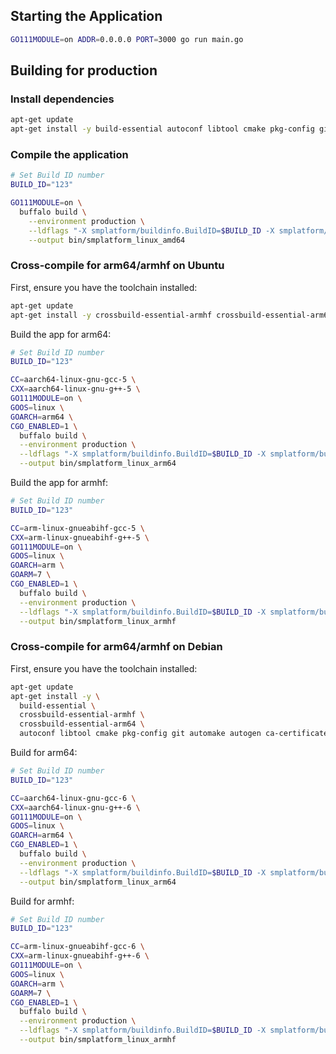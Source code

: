## Starting the Application

````sh
GO111MODULE=on ADDR=0.0.0.0 PORT=3000 go run main.go
````

## Building for production

### Install dependencies

````sh
apt-get update
apt-get install -y build-essential autoconf libtool cmake pkg-config git automake autogen ca-certificates clang llvm-dev libtool libxml2-dev uuid-dev libssl-dev swig patch make xz-utils cpio
````

### Compile the application

````sh
# Set Build ID number
BUILD_ID="123"

GO111MODULE=on \
  buffalo build \
    --environment production \
    --ldflags "-X smplatform/buildinfo.BuildID=$BUILD_ID -X smplatform/buildinfo.BuildTime=$(date -u +'%Y-%m-%dT%H:%M:%S') -X smplatform/buildinfo.CommitHash=$(git log --pretty=format:'%h' -n 1)" \
    --output bin/smplatform_linux_amd64
````

### Cross-compile for arm64/armhf on Ubuntu

First, ensure you have the toolchain installed:

````sh
apt-get update
apt-get install -y crossbuild-essential-armhf crossbuild-essential-arm64
````

Build the app for arm64:

````sh
# Set Build ID number
BUILD_ID="123"

CC=aarch64-linux-gnu-gcc-5 \
CXX=aarch64-linux-gnu-g++-5 \
GO111MODULE=on \
GOOS=linux \
GOARCH=arm64 \
CGO_ENABLED=1 \
  buffalo build \
  --environment production \
  --ldflags "-X smplatform/buildinfo.BuildID=$BUILD_ID -X smplatform/buildinfo.BuildTime=$(date -u +'%Y-%m-%dT%H:%M:%S') -X smplatform/buildinfo.CommitHash=$(git log --pretty=format:'%h' -n 1)" \
  --output bin/smplatform_linux_arm64
````

Build the app for armhf:

````sh
# Set Build ID number
BUILD_ID="123"

CC=arm-linux-gnueabihf-gcc-5 \
CXX=arm-linux-gnueabihf-g++-5 \
GO111MODULE=on \
GOOS=linux \
GOARCH=arm \
GOARM=7 \
CGO_ENABLED=1 \
  buffalo build \
  --environment production \
  --ldflags "-X smplatform/buildinfo.BuildID=$BUILD_ID -X smplatform/buildinfo.BuildTime=$(date -u +'%Y-%m-%dT%H:%M:%S') -X smplatform/buildinfo.CommitHash=$(git log --pretty=format:'%h' -n 1)" \
  --output bin/smplatform_linux_armhf
````

### Cross-compile for arm64/armhf on Debian

First, ensure you have the toolchain installed:

````sh
apt-get update
apt-get install -y \
  build-essential \
  crossbuild-essential-armhf \
  crossbuild-essential-arm64 \
  autoconf libtool cmake pkg-config git automake autogen ca-certificates clang llvm-dev libtool libxml2-dev uuid-dev libssl-dev swig patch make xz-utils cpio
````

Build for arm64:

````sh
# Set Build ID number
BUILD_ID="123"

CC=aarch64-linux-gnu-gcc-6 \
CXX=aarch64-linux-gnu-g++-6 \
GO111MODULE=on \
GOOS=linux \
GOARCH=arm64 \
CGO_ENABLED=1 \
  buffalo build \
  --environment production \
  --ldflags "-X smplatform/buildinfo.BuildID=$BUILD_ID -X smplatform/buildinfo.BuildTime=$(date -u +'%Y-%m-%dT%H:%M:%S') -X smplatform/buildinfo.CommitHash=$(git log --pretty=format:'%h' -n 1)" \
  --output bin/smplatform_linux_arm64
````

Build for armhf:

````sh
# Set Build ID number
BUILD_ID="123"

CC=arm-linux-gnueabihf-gcc-6 \
CXX=arm-linux-gnueabihf-g++-6 \
GO111MODULE=on \
GOOS=linux \
GOARCH=arm \
GOARM=7 \
CGO_ENABLED=1 \
  buffalo build \
  --environment production \
  --ldflags "-X smplatform/buildinfo.BuildID=$BUILD_ID -X smplatform/buildinfo.BuildTime=$(date -u +'%Y-%m-%dT%H:%M:%S') -X smplatform/buildinfo.CommitHash=$(git log --pretty=format:'%h' -n 1)" \
  --output bin/smplatform_linux_armhf
````
